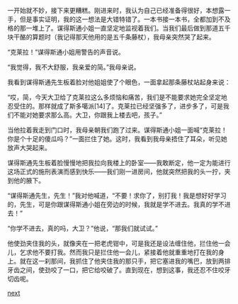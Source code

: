 
一开始就不妙，接下来更糟糕。刚进来时，我认为自己已经准备得很好，本想露一手，但是事实证明，我的这一想法是大错特错了。一本书接一本书，全都加到不及格的那一堆上了。谋得斯通小姐一直坚定地监视着我们。当我们最后做到那道五千块干酪的算题时（我记得那天他用的是五千条藤杖），我母亲突然哭了起来。

“克莱拉！”谋得斯通小姐用警告的声音说。

“我觉得，我不大舒服，我亲爱的简。”我母亲说。

我看到谋得斯通先生板着脸对他姐姐使了个眼色，一面拿起那条藤杖站起身来说：

“哎，简，今天大卫给了克莱拉这么多烦恼和痛苦，我们是不能要求她完全坚定地忍受住的。那样就成了斯多噶派[14]了。克莱拉已经坚强多了，进步多了，可是我们不能对她要求那么高。大卫，你跟我上楼去吧，孩子。”

当他拉着我走到门口时，我母亲朝我们跑了过来。谋得斯通小姐一面喊“克莱拉！你是个十足的傻瓜吗？”一面拦住了她。这时，我看到我母亲捂住了耳朵，听见她放声大哭起来。

谋得斯通先生板着脸慢慢地把我拉向我楼上的卧室——我敢断定，他一定为能进行这场正式的施刑表演而感到快乐——我们刚一进房间，他就突然把我的头一拧，夹到他的腋下。

“谋得斯通先生，先生！”我对他喊道，“不要！求你了，别打我！我是想好好学习的，先生，可是你跟谋得斯通小姐在旁边的时候，我就是学不进去。我真的学不进去！”

“你学不进去，真的吗，大卫？”他说，“那我们就试试。”

他使劲夹住我的头，就像夹在一把老虎钳中，可是我还是设法缠住他，拦住他一会儿，乞求他不要打我。然而我只是拦住他一会儿，紧接着他就重重地打在我的身上。就在这一刹那间，我抓住了他夹住我的那只手，把它塞进我的嘴巴，放到两排牙齿之间，使劲咬了一口，把它给咬破了。直到现在，想到这事，我还忍不住咬牙切齿呢。

[next](page63.md)